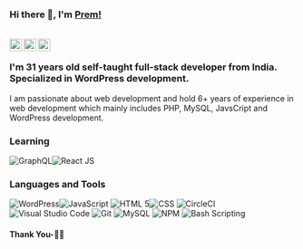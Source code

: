### Hi there 👋, I'm [Prem!](https://www.freewebmentor.com)

<br/>
<a href="https://twitter.com/thepremtiwari">
  <img align="left" alt="Prem Tiwari| Twitter" width="22px" src="https://cdn.jsdelivr.net/npm/simple-icons@v3/icons/twitter.svg" />
</a>

<a href="https://www.linkedin.com/in/thepremtiwari/">
  <img align="left" alt="Linkedin" width="22px" src="https://cdn.jsdelivr.net/npm/simple-icons@v3/icons/linkedin.svg" />
</a>

<a href="https://www.instagram.com/thepremtiwari/">
  <img align="left" alt="Instagram" width="22px" src="https://cdn.jsdelivr.net/npm/simple-icons@v3/icons/instagram.svg" />
</a>
<br />

### I'm 31 years old self-taught full-stack developer from India. Specialized in WordPress development.

I am passionate about web development and hold 6+ years of experience in web development which mainly includes PHP, MySQL, JavsCript and WordPress development. 

### Learning
<img src="https://img.icons8.com/color/48/000000/graphql.png" title="GraphQL"/><img src="https://img.icons8.com/plasticine/48/000000/react.png" title="React JS"/>

### Languages and Tools
<img src="https://img.icons8.com/color/48/000000/wordpress.png" alt="WordPress" title="WordPress"/><img src="https://img.icons8.com/color/50/000000/javascript.png" title="JavaScript"/>
<img src="https://img.icons8.com/dusk/48/000000/html-5.png" title="HTML 5"/><img src="https://img.icons8.com/nolan/48/css-filetype.png" title="CSS"/>
<img src="https://img.icons8.com/color/48/000000/circleci.png" title="CircleCI"/>
<img src="https://img.icons8.com/fluent/48/000000/visual-studio-code-2019.png" title="Visual Studio Code"/>
<img src="https://img.icons8.com/fluent/48/000000/github.png" title="Git"/>
<img src="https://img.icons8.com/color/48/000000/mysql.png" title="MySQL" />
<img src="https://img.icons8.com/color/48/000000/npm.png" title="NPM" />
<img src="https://img.icons8.com/doodle/48/000000/console--v2.png" title="Bash Scripting"/>


#### Thank You-🙏🏼
